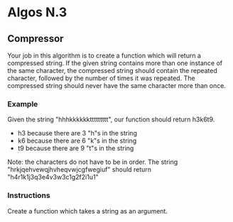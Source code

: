 # Algos N.3

## Compressor

Your job in this algorithm is to create a function which will return a compressed string. If the given string contains more than one instance of the same character, the compressed string should contain the repeated character, followed by the number of times it was repeated. The compressed string should never have the same character more than once.

### Example

Given the string "hhhkkkkkkttttttttt", our function should return h3k6t9.

- h3 because there are 3 "h"s in the string
- k6 because there are 6 "k"s in the string
- t9 because there are 9 "t"s in the string

Note: the characters do not have to be in order. The string "hrkjqehvewqjhvheqvwjcgfwegiuf" should return "h4r1k1j3q3e4v3w3c1g2f2i1u1"

### Instructions
Create a function which takes a string as an argument.
